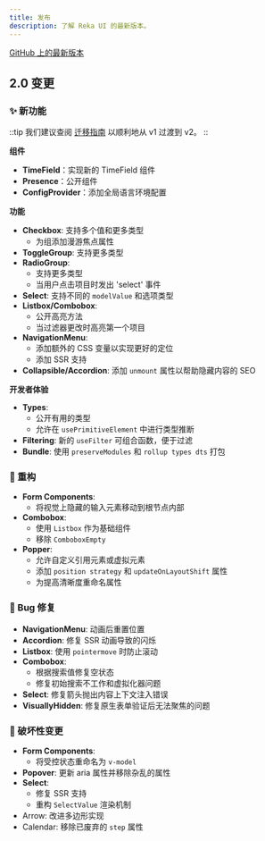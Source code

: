 ```yaml
---
title: 发布
description: 了解 Reka UI 的最新版本。
---
```


[GitHub 上的最新版本](https://github.com/unovue/reka-ui/releases)

## 2.0 变更

### ✨ 新功能

::tip
我们建议查阅 [迁移指南](https://reka-ui.com/docs/guides/migration) 以顺利地从 v1 过渡到 v2。
::

**组件**

* **TimeField**：实现新的 TimeField 组件
* **Presence**：公开组件
* **ConfigProvider**：添加全局语言环境配置

**功能**

* **Checkbox**: 支持多个值和更多类型
  * 为组添加漫游焦点属性
* **ToggleGroup**: 支持更多类型
* **RadioGroup**: 
  * 支持更多类型
  * 当用户点击项目时发出 'select' 事件
* **Select**: 支持不同的 `modelValue` 和选项类型
* **Listbox/Combobox**: 
  * 公开高亮方法
  * 当过滤器更改时高亮第一个项目
* **NavigationMenu**: 
  * 添加额外的 CSS 变量以实现更好的定位
  * 添加 SSR 支持
* **Collapsible/Accordion**: 添加 `unmount` 属性以帮助隐藏内容的 SEO

**开发者体验**

* **Types**: 
  * 公开有用的类型
  * 允许在 `usePrimitiveElement` 中进行类型推断
* **Filtering**: 新的 `useFilter` 可组合函数，便于过滤
* **Bundle**: 使用 `preserveModules` 和 `rollup types dts` 打包

### 🔧 重构

* **Form Components**: 
  * 将视觉上隐藏的输入元素移动到根节点内部
* **Combobox**: 
  * 使用 `Listbox` 作为基础组件
  * 移除 `ComboboxEmpty`
* **Popper**: 
  * 允许自定义引用元素或虚拟元素
  * 添加 `position strategy` 和 `updateOnLayoutShift` 属性
  * 为提高清晰度重命名属性

### 🐛 Bug 修复

* **NavigationMenu**: 动画后重置位置
* **Accordion**: 修复 SSR 动画导致的闪烁
* **Listbox**: 使用 `pointermove` 时防止滚动
* **Combobox**: 
  * 根据搜索值修复空状态
  * 修复初始搜索不工作和虚拟化器问题
* **Select**: 修复箭头抛出内容上下文注入错误
* **VisuallyHidden**: 修复原生表单验证后无法聚焦的问题

### 🚨 破坏性变更

* **Form Components**: 
  * 将受控状态重命名为 `v-model`
* **Popover**: 更新 aria 属性并移除杂乱的属性
* **Select**: 
  * 修复 SSR 支持
  * 重构 `SelectValue` 渲染机制
* Arrow: 改进多边形实现
* Calendar: 移除已废弃的 `step` 属性
